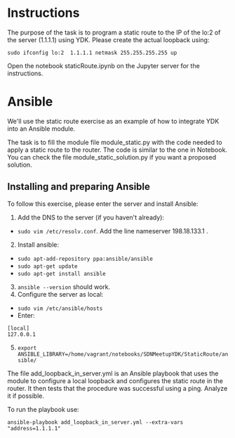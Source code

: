 # Instructions

The purpose of the task is to program a static route to the IP of the lo:2 of the server (1.1.1.1) using YDK. Please create the actual loopback using:

`sudo ifconfig lo:2  1.1.1.1 netmask 255.255.255.255 up`

Open the notebook staticRoute.ipynb on the Jupyter server for the instructions.

# Ansible

We'll use the static route exercise as an example of how to integrate YDK into an Ansible module. 

The task is to fill the module file module_static.py with the code needed to apply a static route to the router. The code is similar to the one in Notebook. You can check the file module_static_solution.py if you want a proposed solution.

## Installing and preparing Ansible
To follow this exercise, please enter the server and install Ansible:

1. Add the DNS to the server (if you haven't already):
  * `sudo vim /etc/resolv.conf`. Add the line nameserver 198.18.133.1 .
2. Install ansible:
  * `sudo apt-add-repository ppa:ansible/ansible`
  * `sudo apt-get update`
  * `sudo apt-get install ansible`
3. `ansible --version` should work.
4. Configure the server as local:
  * `sudo vim /etc/ansible/hosts`
  * Enter: 
```
[local]
127.0.0.1
```
5. `export ANSIBLE_LIBRARY=/home/vagrant/notebooks/SDNMeetupYDK/StaticRoute/ansible/`

The file add_loopback_in_server.yml is an Ansible playbook that uses the module to configure a local loopback and configures the static route in the router. 
It then tests that the procedure was successful using a ping. Analyze it if possible.

To run the playbook use:

`ansible-playbook add_loopback_in_server.yml --extra-vars "address=1.1.1.1"`

